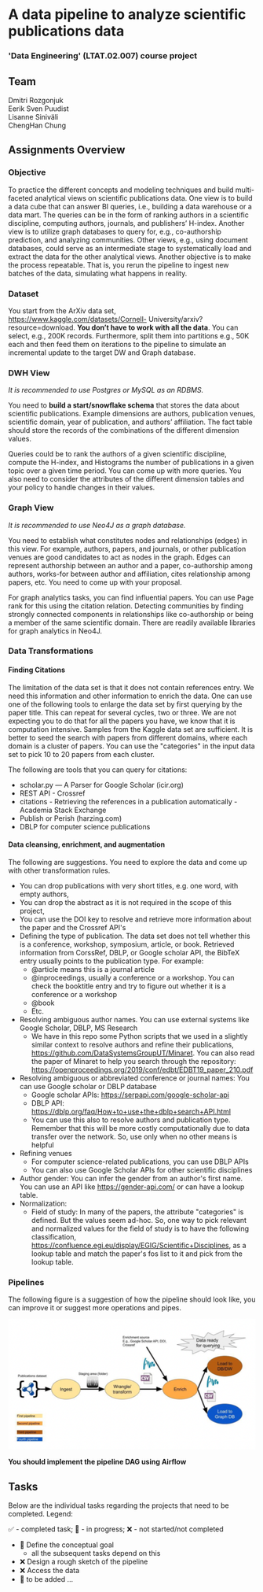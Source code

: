# A data pipeline to analyze scientific publications data
### 'Data Engineering' (LTAT.02.007) course project

## Team
Dmitri Rozgonjuk <br>
Eerik Sven Puudist <br>
Lisanne Siniväli <br>
ChengHan Chung <br>

## Assignments Overview
### Objective
To practice the different concepts and modeling techniques and build multi-faceted analytical views on scientific publications data. One view is to build a data cube that can answer BI queries, i.e., building a data warehouse or a data mart. The queries can be in the form of ranking authors in a scientific discipline, computing authors, journals, and publishers’ H-index. Another view is to utilize graph databases to query for, e.g., co-authorship prediction, and analyzing communities. Other views, e.g., using document databases, could serve as an intermediate stage to systematically load and extract the data for the other analytical views. Another objective is to make the process repeatable. That is, you rerun the pipeline to ingest new batches of the data, simulating what happens in reality.

### Dataset
You start from the ArXiv data set, https://www.kaggle.com/datasets/Cornell- University/arxiv?resource=download. **You don’t have to work with all the data**. You can select, e.g., 200K records. Furthermore, split them into partitions e.g., 50K each and then feed them on iterations to the pipeline to simulate an incremental update to the target DW and Graph database.

### DWH View
*It is recommended to use Postgres or MySQL as an RDBMS.*

You need to **build a start/snowflake schema** that stores the data about scientific publications. Example dimensions are authors, publication venues, scientific domain, year of publication, and authors’ affiliation. The fact table should store the records of the combinations of the different dimension values.

Queries could be to rank the authors of a given scientific discipline, compute the H-index, and Histograms the number of publications in a given topic over a given time period. You can come up with more queries. You also need to consider the attributes of the different dimension tables and your policy to handle changes in their values.

### Graph View
*It is recommended to use Neo4J as a graph database.*

You need to establish what constitutes nodes and relationships (edges) in this view. For example, authors, papers, and journals, or other publication venues are good candidates to act as nodes in the graph. Edges can represent authorship between an author and a paper, co-authorship among authors, works-for between author and affiliation, cites relationship among papers, etc. You need to come up with your proposal. 

For graph analytics tasks, you can find influential papers. You can use Page rank for this using the citation relation. Detecting communities by finding strongly connected components in relationships like co-authorship or being a member of the same scientific domain. There are readily available libraries for graph analytics in Neo4J.

### Data Transformations
#### Finding Citations
The limitation of the data set is that it does not contain references entry. We need this information and other information to enrich the data. One can use one of the following tools to enlarge the data set by first querying by the paper title. This can repeat for several cycles, two or three. We are not expecting you to do that for all the papers you have, we know that it is computation intensive. Samples from the Kaggle data set are sufficient. It is better to seed the search with papers from different domains, where each domain is a cluster of papers. You can use the "categories" in the input data set to pick 10 to 20 papers from each cluster.

The following are tools that you can query for citations:
- scholar.py — A Parser for Google Scholar (icir.org)
- REST API - Crossref
- citations - Retrieving the references in a publication automatically - Academia Stack Exchange
- Publish or Perish (harzing.com)
- DBLP for computer science publications

#### Data cleansing, enrichment, and augmentation
The following are suggestions. You need to explore the data and come up with other transformation rules.
- You can drop publications with very short titles, e.g. one word, with empty authors,
- You can drop the abstract as it is not required in the scope of this project,
- You can use the DOI key to resolve and retrieve more information about the paper and the
Crossref API's
- Defining the type of publication. The data set does not tell whether this is a conference,
workshop, symposium, article, or book. Retrieved information from CorssRef, DBLP, or Google scholar API, the BibTeX entry usually points to the publication type. For example:
  - @article means this is a journal article
  - @inproceedings, usually a conference or a workshop. You can check the booktitle entry and try to figure out whether it is a conference or a workshop
  - @book
  - Etc.
- Resolving ambiguous author names. You can use external systems like Google Scholar, DBLP, MS Research
  - We have in this repo some Python scripts that we used in a slightly similar context to resolve authors and refine their publications, https://github.com/DataSystemsGroupUT/Minaret. You can also read the paper of Minaret to help you search through the repository: https://openproceedings.org/2019/conf/edbt/EDBT19_paper_210.pdf
- Resolving ambiguous or abbreviated conference or journal names: You can use Google scholar or DBLP database
  - Google scholar APIs: https://serpapi.com/google-scholar-api
  - DBLP API: https://dblp.org/faq/How+to+use+the+dblp+search+API.html
  - You can use this also to resolve authors and publication type. Remember that this will be more costly computationally due to data transfer over the network. So, use only when no other means is helpful 
- Refining venues
  - For computer science-related publications, you can use DBLP APIs
  - You can also use Google Scholar APIs for other scientific disciplines
- Author gender: You can infer the gender from an author's first name. You can use an API like https://gender-api.com/ or can have a lookup table. 
- Normalization:
  - Field of study: In many of the papers, the attribute "categories" is defined. But the values seem ad-hoc. So, one way to pick relevant and normalized values for the field of study is to have the following classification, https://confluence.egi.eu/display/EGIG/Scientific+Disciplines, as a lookup table and match the paper's fos list to it and pick from the lookup table.
  
### Pipelines
The following figure is a suggestion of how the pipeline should look like, you can improve it or suggest more operations and pipes.

![Alt text](pipeline.png "A possible pipeline solution")

**You should implement the pipeline DAG using Airflow**

## Tasks
Below are the individual tasks regarding the projects that need to be completed. Legend:

:white_check_mark: - completed task; :large_orange_diamond: - in progress; :x: - not started/not completed

- :large_orange_diamond: Define the conceptual goal
    - all the subsequent tasks depend on this
- :x: Design a rough sketch of the pipeline
- :x: Access the data
- :large_orange_diamond: to be added ...

